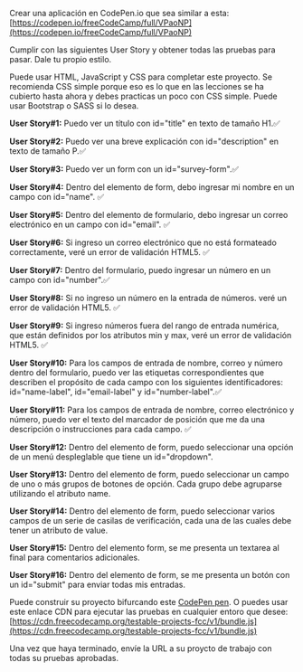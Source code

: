 Crear una aplicación en CodePen.io que sea similar a esta:[https://codepen.io/freeCodeCamp/full/VPaoNP](https://codepen.io/freeCodeCamp/full/VPaoNP)

Cumplir con las siguientes User Story y obtener todas las pruebas para pasar. Dale tu propio estilo.

Puede usar HTML, JavaScript y CSS para completar este proyecto. Se recomienda CSS simple porque eso es lo que en las lecciones se ha cubierto hasta ahora y debes practicas un poco con CSS simple. Puede usar Bootstrap o SASS si lo desea.

 __User Story#1:__ Puedo ver un título con id="title" en texto de tamaño H1.:white_check_mark:

 __User Story#2:__ Puedo ver una breve explicación con id="description" en texto de tamaño P.:white_check_mark:

 __User Story#3:__ Puedo ver un form con un id="survey-form".:white_check_mark:

 __User Story#4:__ Dentro del elemento de form, debo ingresar mi nombre en un campo con id="name". :white_check_mark:

 __User Story#5:__ Dentro del elemento de formulario, debo ingresar un correo electrónico en un campo con id="email". :white_check_mark:

 __User Story#6:__ Si ingreso un correo electrónico que no está formateado correctamente, veré un error de validación HTML5. <!-- Lo hacemos con form-control--> :white_check_mark:

 __User Story#7:__ Dentro del formulario, puedo ingresar un número en un campo con id="number".:white_check_mark:

 __User Story#8:__ Si no ingreso un número en la entrada de números. veré un error de validación HTML5. :white_check_mark:

 __User Story#9:__ Si ingreso números fuera del rango de entrada numérica, que están definidos por los atributos min y max, veré un error de validación HTML5. :white_check_mark:

 __User Story#10:__ Para los campos de entrada de nombre, correo y número dentro del formulario, puedo ver las etiquetas correspondientes que describen el propósito de cada campo con los siguientes identificadores: id="name-label", id="email-label" y id="number-label".:white_check_mark:

 __User Story#11:__ Para los campos de entrada de nombre, correo electrónico y número, puedo ver el texto del marcador de posición que me da una descripción o instrucciones para cada campo. :white_check_mark:

 __User Story#12:__ Dentro del elemento de form, puedo seleccionar una opción de un menú despleglable que tiene un id="dropdown".

 __User Story#13:__ Dentro del elemento de form, puedo seleccionar un campo de uno o más grupos de botones de opción. Cada grupo debe agruparse utilizando el atributo name.

 __User Story#14:__ Dentro del elemento de form, puedo seleccionar varios campos de un serie de casilas de verificación, cada una de las cuales debe tener un atributo de value.

 __User Story#15:__ Dentro del elemento form, se me presenta un textarea al final para comentarios adicionales.

 __User Story#16:__ Dentro del elemento de form, se me presenta un botón con un id="submit" para enviar todas mis entradas.

 Puede construir su proyecto bifurcando este [CodePen pen](https://codepen.io/freeCodeCamp/pen/MJjpwO). O puedes usar este enlace CDN para ejecutar las pruebas en cualquier entoro que desee: [https://cdn.freecodecamp.org/testable-projects-fcc/v1/bundle.js](https://cdn.freecodecamp.org/testable-projects-fcc/v1/bundle.js)

 Una vez que haya terminado, envíe la URL a su proycto de trabajo con todas su pruebas aprobadas.
